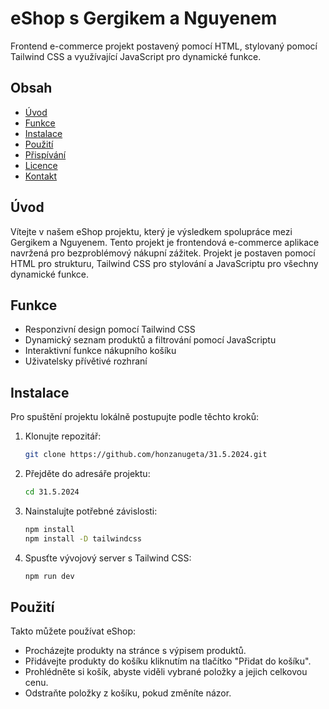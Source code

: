# eShop s Gergikem a Nguyenem

Frontend e-commerce projekt postavený pomocí HTML, stylovaný pomocí Tailwind CSS a využívající JavaScript pro dynamické funkce.

## Obsah

- [Úvod](#úvod)
- [Funkce](#funkce)
- [Instalace](#instalace)
- [Použití](#použití)
- [Přispívání](#přispívání)
- [Licence](#licence)
- [Kontakt](#kontakt)

## Úvod

Vítejte v našem eShop projektu, který je výsledkem spolupráce mezi Gergikem a Nguyenem. Tento projekt je frontendová e-commerce aplikace navržená pro bezproblémový nákupní zážitek. Projekt je postaven pomocí HTML pro strukturu, Tailwind CSS pro stylování a JavaScriptu pro všechny dynamické funkce.

## Funkce

- Responzivní design pomocí Tailwind CSS
- Dynamický seznam produktů a filtrování pomocí JavaScriptu
- Interaktivní funkce nákupního košíku
- Uživatelsky přívětivé rozhraní

## Instalace

Pro spuštění projektu lokálně postupujte podle těchto kroků:

1. Klonujte repozitář:

    ```bash
    git clone https://github.com/honzanugeta/31.5.2024.git
    ```

2. Přejděte do adresáře projektu:

    ```bash
    cd 31.5.2024
    ```

3. Nainstalujte potřebné závislosti:

    ```bash
    npm install
    npm install -D tailwindcss
    ```

4. Spusťte vývojový server s Tailwind CSS:

    ```bash
    npm run dev
    ```

## Použití

Takto můžete používat eShop:

- Procházejte produkty na stránce s výpisem produktů.
- Přidávejte produkty do košíku kliknutím na tlačítko "Přidat do košíku".
- Prohlédněte si košík, abyste viděli vybrané položky a jejich celkovou cenu.
- Odstraňte položky z košíku, pokud změníte názor.

